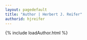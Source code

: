 ```yaml
---
layout: pagedefault
title: "Author | Herbert J. Reifer"
authorid: hjreifer
---
```

{% include loadAuthor.html %}
